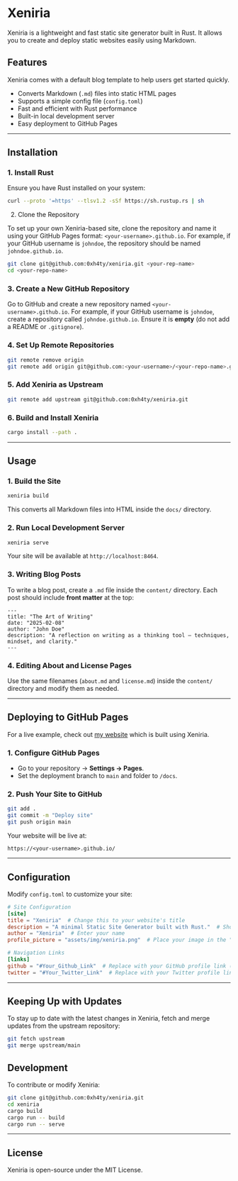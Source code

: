# Xeniria

Xeniria is a lightweight and fast static site generator built in Rust. It allows you to create and deploy static websites easily using Markdown.

## Features

Xeniria comes with a default blog template to help users get started quickly.

- Converts Markdown (`.md`) files into static HTML pages
- Supports a simple config file (`config.toml`)
- Fast and efficient with Rust performance
- Built-in local development server
- Easy deployment to GitHub Pages

---

## Installation

### 1. Install Rust

Ensure you have Rust installed on your system:

```sh
curl --proto '=https' --tlsv1.2 -sSf https://sh.rustup.rs | sh
```

2. Clone the Repository

To set up your own Xeniria-based site, clone the repository and name it using your GitHub Pages format: `<your-username>.github.io`. For example, if your GitHub username is `johndoe`, the repository should be named `johndoe.github.io`.

```sh
git clone git@github.com:0xh4ty/xeniria.git <your-rep-name>
cd <your-repo-name>
```

### 3. Create a New GitHub Repository

Go to GitHub and create a new repository named `<your-username>.github.io`. For example, if your GitHub username is `johndoe`, create a repository called `johndoe.github.io`. Ensure it is **empty** (do not add a README or `.gitignore`).

### 4. Set Up Remote Repositories

```sh
git remote remove origin
git remote add origin git@github.com:<your-username>/<your-repo-name>.git
```

### 5. Add Xeniria as Upstream

```sh
git remote add upstream git@github.com:0xh4ty/xeniria.git
```

### 6. Build and Install Xeniria

```sh
cargo install --path .
```

---

## Usage

### 1. Build the Site

```sh
xeniria build
```

This converts all Markdown files into HTML inside the `docs/` directory.

### 2. Run Local Development Server

```sh
xeniria serve
```

Your site will be available at `http://localhost:8464`.

### 3. Writing Blog Posts

To write a blog post, create a `.md` file inside the `content/` directory. Each post should include **front matter** at the top:

```
---
title: "The Art of Writing"
date: "2025-02-08"
author: "John Doe"
description: "A reflection on writing as a thinking tool — techniques, mindset, and clarity."
---
```

### 4. Editing About and License Pages

Use the same filenames (`about.md` and `license.md`) inside the `content/` directory and modify them as needed.

---

## Deploying to GitHub Pages

For a live example, check out [my website](https://0xh4ty.github.io/) which is built using Xeniria.

### 1. Configure GitHub Pages

- Go to your repository → **Settings → Pages**.
- Set the deployment branch to `main` and folder to `/docs`.

### 2. Push Your Site to GitHub

```sh
git add .
git commit -m "Deploy site"
git push origin main
```

Your website will be live at:

```
https://<your-username>.github.io/
```

---

## Configuration

Modify `config.toml` to customize your site:

```toml
# Site Configuration
[site]
title = "Xeniria"  # Change this to your website's title
description = "A minimal Static Site Generator built with Rust."  # Short description of yourself
author = "Xeniria"  # Enter your name
profile_picture = "assets/img/xeniria.png"  # Place your image in the "assets/img/" directory and update the reference here, or provide the URL of your Twitter profile picture

# Navigation Links
[links]
github = "#Your_Github_Link"  # Replace with your GitHub profile link (e.g., "https://github.com/yourusername")
twitter = "#Your_Twitter_Link"  # Replace with your Twitter profile link (e.g., "https://twitter.com/yourusername")
```

---

## Keeping Up with Updates

To stay up to date with the latest changes in Xeniria, fetch and merge updates from the upstream repository:

```sh
git fetch upstream
git merge upstream/main
```

## Development

To contribute or modify Xeniria:

```sh
git clone git@github.com:0xh4ty/xeniria.git
cd xeniria
cargo build
cargo run -- build
cargo run -- serve
```

---

## License

Xeniria is open-source under the MIT License.

